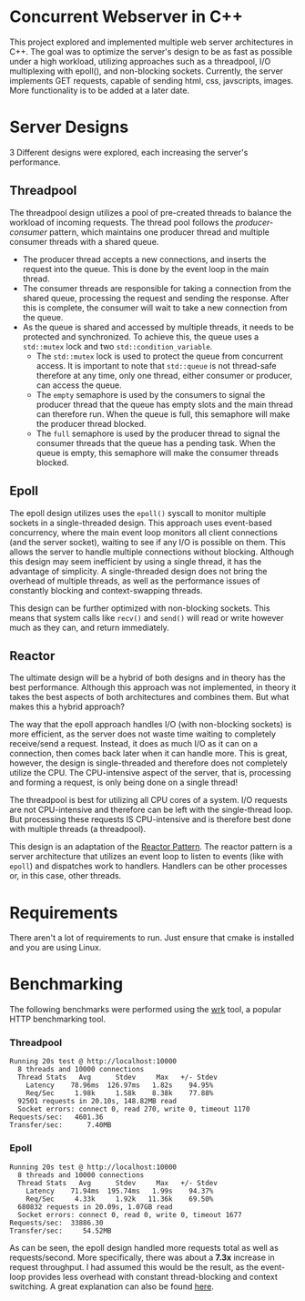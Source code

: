 # Concurrent Webserver in C++
This project explored and implemented multiple web server architectures in C++. The goal was to optimize the server's design to be as fast as possible under a high workload, utilizing approaches such as a threadpool, I/O multiplexing with epoll(), and non-blocking sockets. Currently, the server implements GET requests, capable of sending html, css, javscripts, images. More functionality is to be added at a later date.
 
# Server Designs
3 Different designs were explored, each increasing the server's performance.

## Threadpool
The threadpool design utilizes a pool of pre-created threads to balance the workload of incoming requests. The thread pool follows the *producer-consumer* pattern, which maintains one producer thread and multiple consumer threads with a shared queue.

-  The producer thread accepts a new connections, and inserts the request into the queue. This is done by the event loop in the main thread.
- The consumer threads are responsible for taking a connection from the shared queue, processing the request and sending the response. After this is complete, the consumer will wait to take a new connection from the queue.
- As the queue is shared and accessed by multiple threads, it needs to be protected and synchronized. To achieve this, the queue uses a `std::mutex` lock and two `std::condition_variable`.
	- The `std::mutex` lock is used to protect the queue from concurrent access. It is important to note that `std::queue` is not thread-safe therefore at any time, only one thread, either consumer or producer, can access the queue. 
	- The `empty` semaphore is used by the consumers to signal the producer thread that the queue has empty slots and the main thread can therefore run. When the queue is full, this semaphore will make the producer thread blocked.
	- The `full` semaphore is used by the producer thread to signal the consumer threads that the queue has a pending task. When the queue is empty, this semaphore will make the consumer threads blocked.

## Epoll
The epoll design utilizes uses the `epoll()` syscall to monitor multiple sockets in a single-threaded design. This approach uses event-based concurrency, where the main event loop monitors all client connections (and the server socket), waiting to see if any I/O is possible on them. This allows the server to handle multiple connections without blocking. Although this design may seem inefficient by using a single thread, it has the advantage of simplicity. A single-threaded design does not bring the overhead of multiple threads, as well as the performance issues of constantly blocking and context-swapping threads.

This design can be further optimized with non-blocking sockets. This means that system calls like `recv()` and `send()` will read or write however much as they can, and return immediately. 

## Reactor
The ultimate design will be a hybrid of both designs and in theory has the best performance. Although this approach was not implemented, in theory it takes the best aspects of both architectures and combines them. But what makes this a hybrid approach?

The way that the epoll approach handles I/O (with non-blocking sockets) is more efficient, as the server does not waste time waiting to completely receive/send a request. Instead, it does as much I/O as it can on a connection, then comes back later when it can handle more. This is great, however, the design is single-threaded and therefore does not completely utilize the CPU. The CPU-intensive aspect of the server, that is, processing and forming a request, is only being done on a single thread!

The threadpool is best for utilizing all CPU cores of a system. I/O requests are not CPU-intensive and therefore can be left with the single-thread loop. But processing these requests IS CPU-intensive and is therefore best done with multiple threads (a threadpool).

This design is an adaptation of the [Reactor Pattern](https://en.wikipedia.org/wiki/Reactor_pattern).  The reactor pattern is a server architecture that utilizes an event loop to listen to events (like with `epoll`) and dispatches work to handlers. Handlers can be other processes or, in this case, other threads.


# Requirements
There aren't a lot of requirements to run. Just ensure that cmake is installed and you are using Linux.

# Benchmarking
The following benchmarks were performed using the [wrk](https://github.com/wg/wrk) tool, a popular HTTP benchmarking tool.

### Threadpool
```
Running 20s test @ http://localhost:10000
  8 threads and 10000 connections
  Thread Stats   Avg      Stdev     Max   +/- Stdev
    Latency    78.96ms  126.97ms   1.82s    94.95%
    Req/Sec     1.98k     1.58k    8.38k    77.88%
  92501 requests in 20.10s, 148.82MB read
  Socket errors: connect 0, read 270, write 0, timeout 1170
Requests/sec:   4601.36
Transfer/sec:      7.40MB
```

### Epoll
```
Running 20s test @ http://localhost:10000
  8 threads and 10000 connections
  Thread Stats   Avg      Stdev     Max   +/- Stdev
    Latency    71.94ms  195.74ms   1.99s    94.37%
    Req/Sec     4.33k     1.92k   11.36k    69.50%
  680832 requests in 20.09s, 1.07GB read
  Socket errors: connect 0, read 0, write 0, timeout 1677
Requests/sec:  33886.30
Transfer/sec:     54.52MB
```

As can be seen, the epoll design handled more requests total as well as requests/second. More specifically, there was about a **7.3x** increase in request throughput.  I had assumed this would be the result, as the event-loop provides less overhead with constant thread-blocking and context switching. A great explanation can also be found [here](https://stackoverflow.com/a/2902718).